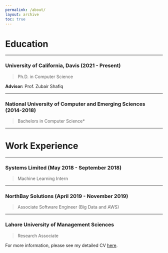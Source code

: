 ```yaml
---
permalink: /about/
layout: archive
toc: true
---
```


# Education
---
### **University of California, Davis (2021 - Present)**
>Ph.D. in Computer Science

**Advisor:** Prof. Zubair Shafiq

---

### **National University of Computer and Emerging Sciences (2014-2018)**
>Bachelors in Computer Science*

---
# Work Experience

---
### **Systems Limited (May 2018 - September 2018)**
>Machine Learning Intern

---
### **NorthBay Solutions** (April 2019 - November 2019)
>Associate Software Engineer (Big Data and AWS)

---
### **Lahore University of Management Sciences**
>Research Associate

For more information, please see my detailed CV [here](../assets/docs/CV.pdf).